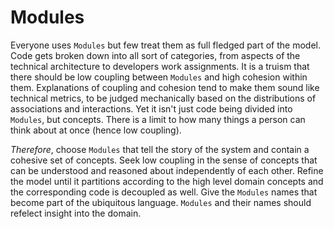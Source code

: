 # Modules

Everyone uses `Modules` but few treat them as full fledged part of the model. Code gets broken down into all sort of categories, from aspects of the technical architecture to developers work assignments.
It is a truism that there should be low coupling between `Modules` and high cohesion within them. Explanations of coupling and cohesion tend to make them sound like technical metrics, to be judged mechanically based on the distributions of associations and interactions. Yet it isn't just code being divided into `Modules`, but concepts. There is a limit to how many things a person can think about at once (hence low coupling).

*Therefore*, choose `Modules` that tell the story of the system and contain a cohesive set of concepts. Seek low coupling in the sense of concepts that can be understood and reasoned about independently of each other. Refine the model until it partitions according to the high level domain concepts and the corresponding code is decoupled as well.
Give the `Modules` names that become part of the ubiquitous language. `Modules` and their names should refelect insight into the domain.